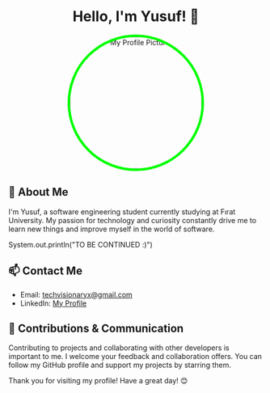 <div align="center">
  <h1>Hello, I'm Yusuf! 👋</h1>
  
  <img src="https://avatars.githubusercontent.com/u/140352702?s=400&u=8a57278ce7a8df692ee4d9fccc2249269ca0336b&v=4" alt="My Profile Picture" style="width: 260px; height: 260px; border-radius: 50%; border: 5px solid #00FF00;">
</div>

## 🚀 About Me

I'm Yusuf, a software engineering student currently studying at Fırat University. My passion for technology and curiosity constantly drive me to learn new things and improve myself in the world of software.

System.out.println("TO BE CONTINUED :)")

## 📫 Contact Me

- Email: techvisionaryx@gmail.com
- LinkedIn: [My Profile](https://www.linkedin.com/in/yusuf-yont%C3%BCrk-297223285/)

## 🤝 Contributions & Communication

Contributing to projects and collaborating with other developers is important to me. I welcome your feedback and collaboration offers. You can follow my GitHub profile and support my projects by starring them.

Thank you for visiting my profile! Have a great day! 😊
